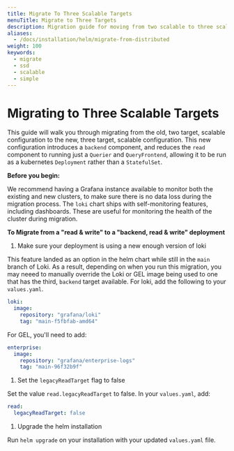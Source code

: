 ```yaml
---
title: Migrate To Three Scalable Targets
menuTitle: Migrate to Three Targets
description: Migration guide for moving from two scalable to three scalable targets
aliases:
  - /docs/installation/helm/migrate-from-distributed
weight: 100
keywords:
  - migrate
  - ssd
  - scalable
  - simple
---
```


# Migrating to Three Scalable Targets

This guide will walk you through migrating from the old, two target, scalable configuration to the new, three target, scalable configuration. This new configuration introduces a `backend` component, and reduces the `read` component to running just a `Querier` and `QueryFrontend`, allowing it to be run as a kubernetes `Deployment` rather than a `StatefulSet`.

**Before you begin:**

We recommend having a Grafana instance available to monitor both the existing and new clusters, to make sure there is no data loss during the migration process. The `loki` chart ships with self-monitoring features, including dashboards. These are useful for monitoring the health of the cluster during migration.

**To Migrate from a "read & write" to a "backend, read & write" deployment**

1. Make sure your deployment is using a new enough version of loki

This feature landed as an option in the helm chart while still in the `main` branch of Loki. As a result, depending on when you run this migration, you may neeed to manually override the Loki or GEL image being used to one that has the third, `backend` target available. For loki, add the following to your `values.yaml`.

```yaml
loki:
  image:
    repository: "grafana/loki"
    tag: "main-f5fbfab-amd64"
```

For GEL, you'll need to add:

```yaml
enterprise:
  image:
    repository: "grafana/enterprise-logs"
    tag: "main-96f32b9f"
```

1. Set the `legacyReadTarget` flag to false

Set the value `read.legacyReadTarget` to false. In your `values.yaml`, add:

```yaml
read:
  legacyReadTarget: false
```

1. Upgrade the helm installation

Run `helm upgrade` on your installation with your updated `values.yaml` file.

